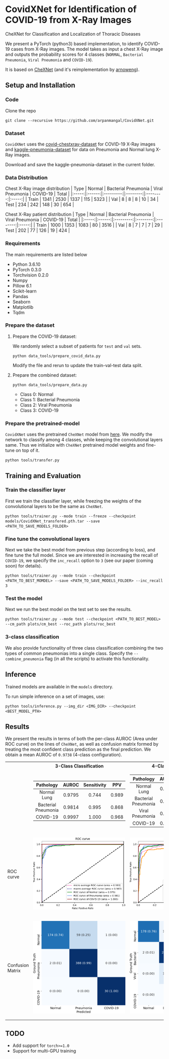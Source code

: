 # CovidXNet for Identification of COVID-19 from X-Ray Images

 CheXNet for Classification and Localization of Thoracic Diseases

We present a PyTorch (python3) based implementation, to identify COVID-19 cases from X-Ray images. The model takes as input a chest X-Ray image and outputs the probability scores for 4 classes (`NORMAL`, `Bacterial Pneumonia`, `Viral Pneumonia` and `COVID-19`).

It is based on [CheXNet](https://stanfordmlgroup.github.io/projects/chexnet/) (and it's reimplementation by [arnoweng](https://github.com/arnoweng/CheXNet)).


## Setup and Installation

### Code

Clone the repo
```
git clone --recursive https://github.com/arpanmangal/CovidXNet.git
```

### Dataset
`CovidXNet` uses the [covid-chestxray-dataset](https://github.com/ieee8023/covid-chestxray-dataset) for COVID-19 X-Ray images and [kaggle-pneumonia-dataset](https://www.kaggle.com/paultimothymooney/chest-xray-pneumonia) for data on Pneumonia and Normal lung X-Ray images. 

Download and save the kaggle-pneumonia-dataset in the current folder.

### Data Distribution
Chest X-Ray image distribution
|  Type | Normal | Bacterial Pneumonia | Viral Pneumonia | COVID-19 | Total |
|:-----:|:------:|:---------:|:--------:|:--------:|:-----:|
| Train |  1341  |    2530 |  1337  |   115   | 5323 |
| Val   | 8 | 8 | 8 | 10 | 34
|  Test |   234 | 242 | 148  |  30   |   654 |

Chest X-Ray patient distribution
|  Type | Normal | Bacterial Pneumonia | Viral Pneumonia | COVID-19 | Total |
|:-----:|:------:|:---------:|:--------:|:--------:|:-----:|
| Train |  1000  |   1353 | 1083   |   80   | 3516 |
| Val   | 8 | 7 | 7 | 7 | 29
|  Test |   202 | 77 | 126  |  19   |   424 |

### Requirements
The main requirements are listed below

- Python 3.6.10
- PyTorch 0.3.0
- Torchvision 0.2.0
- Numpy
- Pillow 6.1
- Scikit-learn
- Pandas
- Seaborn
- Matplotlib
- Tqdm

### Prepare the dataset
1. Prepare the COVID-19 dataset:
   
   We randomly select a subset of patients for `test` and `val` sets.
   ```
   python data_tools/prepare_covid_data.py
   ```
   Modify the file and rerun to update the train-val-test data split.

2. Prepare the combined dataset:

   ```
   python data_tools/prepare_data.py
   ```
   - Class 0: Normal
   - Class 1: Bacterial Pneumonia
   - Class 2: Viral Pneumonia
   - Class 3: COVID-19

### Prepare the pretrained-model
`CovidXNet` uses the pretrained `CheXNet` model from [here](https://github.com/arnoweng/CheXNet/). We modify the network to classify among 4 classes, while keeping the convolutional layers same. Thus we initialize with `CheXNet` pretrained model weights and fine-tune on top of it.

```
python tools/transfer.py
```

## Training and Evaluation
### Train the classifier layer
First we train the classifier layer, while freezing the weights of the convolutional layers to be the same as `CheXNet`.
```
python tools/trainer.py --mode train --freeze --checkpoint models/CovidXNet_transfered.pth.tar --save <PATH_TO_SAVE_MODELS_FOLDER>
```

### Fine tune the convolutional layers
Next we take the best model from previous step (according to loss), and fine tune the full model. Since we are interested in increasing the recall of `COVID-19`, we specify the `inc_recall` option to `3` (see our paper (coming soon) for details).
```
python tools/trainer.py --mode train --checkpoint <PATH_TO_BEST_MOMDEL> --save <PATH_TO_SAVE_MODELS_FOLDER> --inc_recall 3
```

### Test the model
Next we run the best model on the test set to see the results.
```
python tools/trainer.py --mode test --checkpoint <PATH_TO_BEST_MODEL> --cm_path plots/cm_best --roc_path plots/roc_best
```

### 3-class classification
We also provide functionality of three class classification combining the two types of common pneumonias into a single class. Specify the `--combine_pneumonia` flag (in all the scripts) to activate this functionality.

## Inference
Trained models are available in the `models` directory. 

To run simple inference on a set of images, use:
```
python tools/inference.py --img_dir <IMG_DIR> --checkpoint <BEST_MODEL_PTH>
```

## Results

We present the results in terms of both the per-class AUROC (Area under ROC curve) on the lines of `CheXNet`, as well as confusion matrix formed by treating the most confident class prediction as the final prediction. We obtain a mean AUROC of `0.9738` (4-class configuration).

<center>
<table>
<tr><th></th><th>3-Class Classification</th><th>4-Class Classification</th></tr>
<tr>
<td></td>
<td>

| Pathology  |   AUROC    | Sensitivity | PPV
| :--------: | :--------: | :--------: | :--------: |
| Normal Lung  | 0.9795 | 0.744 | 0.989
| Bacterial Pneumonia | 0.9814 | 0.995 | 0.868
| COVID-19 | 0.9997 | 1.000 | 0.968

</td><td>

| Pathology  |   AUROC    | Sensitivity | PPV
| :--------: | :--------: | :--------: | :--------: |
| Normal Lung  | 0.9788 | 0.761 | 0.989
| Bacterial Pneumonia | 0.9798 | 0.961 | 0.881
| Viral Pneumonia | 0.9370 | 0.872 | 0.721
| COVID-19 | 0.9994 | 1.000 | 0.938

</td></tr> 
<tr>
<td>ROC curve</td>
<td>

![ROC curve](./assets/roc_3.png "ROC curve")

</td><td>

![ROC curve](./assets/roc_4.png "ROC curve")

</td>
</tr>
<tr>
<td>Confusion Matrix</td>
<td>

![Normalized Confusion Matrix](./assets/cm_3.png "Normalized Confusion Matrix")

</td><td>

![Confusion Matrix](./assets/cm_4.png "Confusion Matrix")

</td>
</tr>



</table>
</center>


## TODO
- Add support for `torch>=1.0`
- Support for multi-GPU training